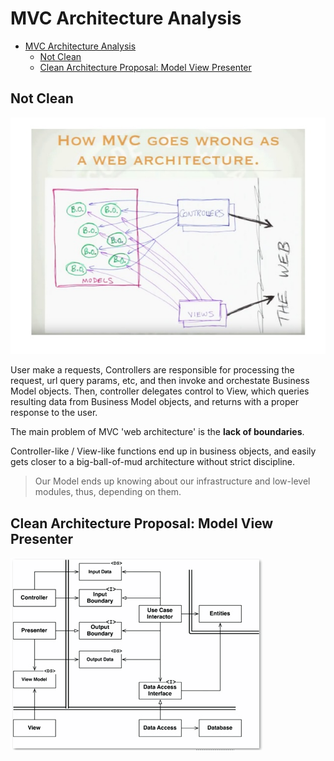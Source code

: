 # MVC Architecture Analysis

- [MVC Architecture Analysis](#mvc-architecture-analysis)
  - [Not Clean](#not-clean)
  - [Clean Architecture Proposal: Model View Presenter](#clean-architecture-proposal-model-view-presenter)

## Not Clean

![how mvc goes wrong](./wrong.jpg)

User make a requests, Controllers are responsible for processing the request, url query params, etc, and then invoke and orchestate Business Model objects. Then, controller delegates control to View, which queries resulting data from Business Model objects, and returns with a proper response to the user.

The main problem of MVC 'web architecture' is the __lack of boundaries__.

Controller-like / View-like functions end up in business objects, and easily gets closer to a big-ball-of-mud architecture without strict discipline.

> Our Model ends up knowing about our infrastructure and low-level modules, thus, depending on them.

## Clean Architecture Proposal: Model View Presenter

![clean](../mcp/mcp.gif)
